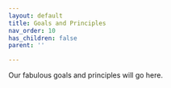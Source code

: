 ```yaml
---
layout: default
title: Goals and Principles
nav_order: 10
has_children: false
parent: ''

---
```

Our fabulous goals and principles will go here.
